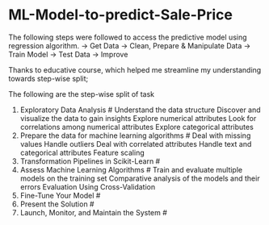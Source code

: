 # ML-Model-to-predict-Sale-Price

The following steps were followed to access the predictive model using regression algorithm.
-> Get Data
-> Clean, Prepare & Manipulate Data
-> Train Model
-> Test Data
-> Improve

Thanks to educative course, which helped me streamline my understanding towards step-wise split;

The following are the step-wise split of task 
1. Exploratory Data Analysis #
Understand the data structure
Discover and visualize the data to gain insights
Explore numerical attributes
Look for correlations among numerical attributes
Explore categorical attributes
2. Prepare the data for machine learning algorithms #
Deal with missing values
Handle outliers
Deal with correlated attributes
Handle text and categorical attributes
Feature scaling
3. Transformation Pipelines in Scikit-Learn #
4. Assess Machine Learning Algorithms #
Train and evaluate multiple models on the training set
Comparative analysis of the models and their errors
Evaluation Using Cross-Validation
5. Fine-Tune Your Model #
6. Present the Solution #
7. Launch, Monitor, and Maintain the System #
